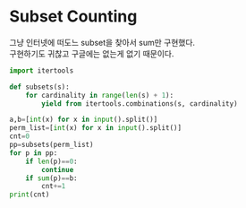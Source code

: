 # Subset Counting

그냥 인터넷에 떠도느 subset을 찾아서 sum만 구현했다.  
구현하기도 귀찮고 구글에는 없는게 없기 때문이다.  

```python
import itertools

def subsets(s):
    for cardinality in range(len(s) + 1):
        yield from itertools.combinations(s, cardinality)

a,b=[int(x) for x in input().split()]
perm_list=[int(x) for x in input().split()]
cnt=0
pp=subsets(perm_list)
for p in pp:
	if len(p)==0:
		continue
	if sum(p)==b:
		cnt+=1
print(cnt)
```
